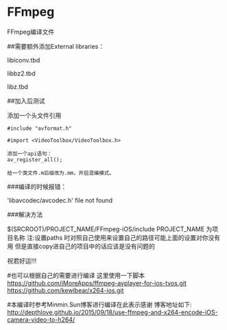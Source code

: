 # FFmpeg
FFmpeg编译文件


##需要额外添加External libraries：


libiconv.tbd

libbz2.tbd

libz.tbd


##加入后测试

添加一个头文件引用 

```obj
#include "avformat.h"

#import <VideoToolbox/VideoToolbox.h>

添加一个api语句：
av_register_all();

给一个类文件.m后缀改为.mm，开启混编模式。
```

###编译的时候报错： 

'libavcodec/avcodec.h' file not found 

###解决方法

$(SRCROOT)/PROJECT_NAME/FFmpeg-iOS/include
PROJECT_NAME 为项目名称
注:设置paths 时对照自己使用来设置自己的路径可能上面的设置对你没有用 
但是直接copy进自己的项目中的话应该是没有问题的

祝君好运!!!


#也可以根据自己的需要进行编译
这里使用一下脚本
https://github.com/iMoreApps/ffmpeg-avplayer-for-ios-tvos.git
https://github.com/kewlbear/x264-ios.git

#本编译时参考Minmin.Sun博客进行编译在此表示感谢
博客地址如下:
http://depthlove.github.io/2015/09/18/use-ffmpeg-and-x264-encode-iOS-camera-video-to-h264/

